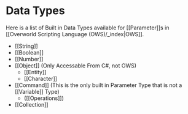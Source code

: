 # Data Types
Here is a list of Built in Data Types available for [[Parameter]]s in [[Overworld Scripting Language (OWS)/_index|OWS]].
- [[String]]
- [[Boolean]]
- [[Number]]
- [[Object]] (Only Accessable From C#, not OWS)
	- [[Entity]]
	- [[Character]]
- [[Command]] (This is the only built in Parameter Type that is not a [[Variable]] Type)
	- ([[Operations]])
- [[Collection]]